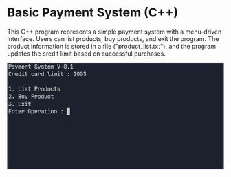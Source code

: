 # Basic Payment System (C++)

This C++ program represents a simple payment system with a menu-driven interface. Users can list products, buy products, and exit the program. The product information is stored in a file ("product_list.txt"), and the program updates the credit limit based on successful purchases.

![](image.png)
